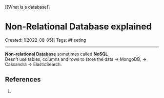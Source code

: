 [[What is a database]]

# Non-Relational Database explained
Created:  [[2022-08-05]]
Tags: #fleeting 

---
**Non-relational Database** sometimes called **NoSQL**  
Desn't use tables, columns and rows to store the data
-> MongoDB, 
-> Cassandra 
-> ElasticSearch.











## References
1. 